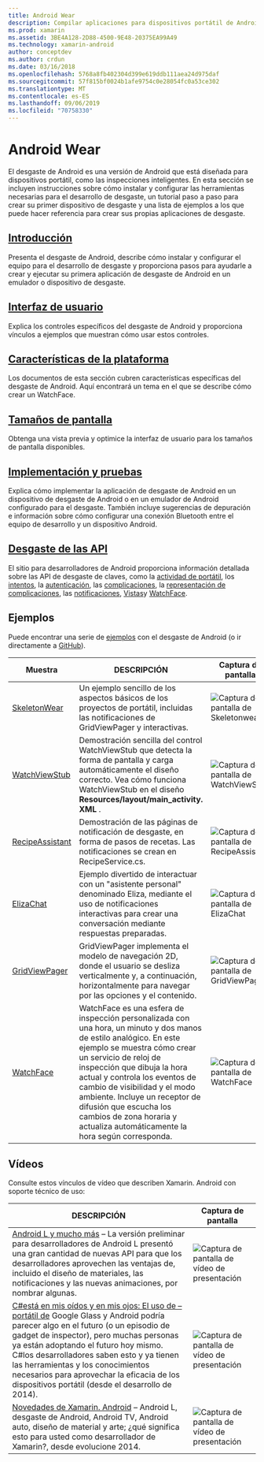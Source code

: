 ```yaml
---
title: Android Wear
description: Compilar aplicaciones para dispositivos portátil de Android.
ms.prod: xamarin
ms.assetid: 3BE4A128-2D88-4500-9E48-20375EA99A49
ms.technology: xamarin-android
author: conceptdev
ms.author: crdun
ms.date: 03/16/2018
ms.openlocfilehash: 5768a8fb402304d399e619ddb111aea24d975daf
ms.sourcegitcommit: 57f815bf0024b1afe9754c0e28054fc0a53ce302
ms.translationtype: MT
ms.contentlocale: es-ES
ms.lasthandoff: 09/06/2019
ms.locfileid: "70758330"
---
```

# <a name="android-wear"></a>Android Wear

El desgaste de Android es una versión de Android que está diseñada para dispositivos portátil, como las inspecciones inteligentes. En esta sección se incluyen instrucciones sobre cómo instalar y configurar las herramientas necesarias para el desarrollo de desgaste, un tutorial paso a paso para crear su primer dispositivo de desgaste y una lista de ejemplos a los que puede hacer referencia para crear sus propias aplicaciones de desgaste.

## <a name="getting-startedandroidwearget-startedindexmd"></a>[Introducción](~/android/wear/get-started/index.md)

Presenta el desgaste de Android, describe cómo instalar y configurar el equipo para el desarrollo de desgaste y proporciona pasos para ayudarle a crear y ejecutar su primera aplicación de desgaste de Android en un emulador o dispositivo de desgaste.

## <a name="user-interfaceandroidwearuser-interfaceindexmd"></a>[Interfaz de usuario](~/android/wear/user-interface/index.md)

Explica los controles específicos del desgaste de Android y proporciona vínculos a ejemplos que muestran cómo usar estos controles.

## <a name="platform-featuresandroidwearplatformindexmd"></a>[Características de la plataforma](~/android/wear/platform/index.md)

Los documentos de esta sección cubren características específicas del desgaste de Android. Aquí encontrará un tema en el que se describe cómo crear un WatchFace.

## <a name="screen-sizesandroidwearscreen-sizesmd"></a>[Tamaños de pantalla](~/android/wear/screen-sizes.md)

Obtenga una vista previa y optimice la interfaz de usuario para los tamaños de pantalla disponibles.

## <a name="deployment--testingandroidweardeploy-testindexmd"></a>[Implementación y pruebas](~/android/wear/deploy-test/index.md)

Explica cómo implementar la aplicación de desgaste de Android en un dispositivo de desgaste de Android o en un emulador de Android configurado para el desgaste. También incluye sugerencias de depuración e información sobre cómo configurar una conexión Bluetooth entre el equipo de desarrollo y un dispositivo Android.

## <a name="wear-apishttpsdeveloperandroidcomreferenceandroidsupportwearable"></a>[Desgaste de las API](https://developer.android.com/reference/android/support/wearable)

El sitio para desarrolladores de Android proporciona información detallada sobre las API de desgaste de claves, como la [actividad de portátil](https://developer.android.com/reference/android/support/wearable/activity/package-summary.html), los [intentos](https://developer.android.com/reference/com/google/android/wearable/intent/package-summary.html), la [autenticación](https://developer.android.com/reference/android/support/wearable/authentication/package-summary.html), las [complicaciones](https://developer.android.com/reference/android/support/wearable/complications/package-summary.html), la [representación de complicaciones](https://developer.android.com/reference/android/support/wearable/complications/rendering/package-summary.html), las [notificaciones](https://developer.android.com/reference/android/support/wearable/notifications/package-summary.html), [ Vistas](https://developer.android.com/reference/android/support/wearable/view/package-summary.html)y [WatchFace](https://developer.android.com/reference/android/support/wearable/watchface/package-summary.html).

## <a name="samples"></a>Ejemplos

Puede encontrar una serie de [ejemplos](https://docs.microsoft.com/samples/browse/?products=xamarin&term=Xamarin.Android+wear) con el desgaste de Android (o ir directamente a [GitHub](https://github.com/xamarin/monodroid-samples/tree/master/wear)).

|Muestra|DESCRIPCIÓN|Captura de pantalla|
|--- |--- |--- |
|[SkeletonWear](https://docs.microsoft.com/samples/xamarin/monodroid-samples/wear-skeletonwear)|Un ejemplo sencillo de los aspectos básicos de los proyectos de portátil, incluidas las notificaciones de GridViewPager y interactivas.|![Captura de pantalla de Skeletonwear](images/skeleton.png)|
|[WatchViewStub](https://docs.microsoft.com/samples/xamarin/monodroid-samples/wear-watchviewstub)|Demostración sencilla del control WatchViewStub que detecta la forma de pantalla y carga automáticamente el diseño correcto. Vea cómo funciona WatchViewStub en el diseño **Resources/layout/main_activity. XML** .|![Captura de pantalla de WatchViewStub](images/watchview.png)|
|[RecipeAssistant](https://docs.microsoft.com/samples/xamarin/monodroid-samples/wear-recipeassistant)|Demostración de las páginas de notificación de desgaste, en forma de pasos de recetas. Las notificaciones se crean en RecipeService.cs.|![Captura de pantalla de RecipeAssistant](images/recipeassist.png)|
|[ElizaChat](https://docs.microsoft.com/samples/xamarin/monodroid-samples/wear-elizachat)|Ejemplo divertido de interactuar con un "asistente personal" denominado Eliza, mediante el uso de notificaciones interactivas para crear una conversación mediante respuestas preparadas.|![Captura de pantalla de ElizaChat](images/eliza.png)|
|[GridViewPager](https://docs.microsoft.com/samples/xamarin/monodroid-samples/wear-gridviewpager)|GridViewPager implementa el modelo de navegación 2D, donde el usuario se desliza verticalmente y, a continuación, horizontalmente para navegar por las opciones y el contenido.|![Captura de pantalla de GridViewPager](images/gridviewpager.png)|
|[WatchFace](https://docs.microsoft.com/samples/xamarin/monodroid-samples/wear-watchface)|WatchFace es una esfera de inspección personalizada con una hora, un minuto y dos manos de estilo analógico. En este ejemplo se muestra cómo crear un servicio de reloj de inspección que dibuja la hora actual y controla los eventos de cambio de visibilidad y el modo ambiente. Incluye un receptor de difusión que escucha los cambios de zona horaria y actualiza automáticamente la hora según corresponda.|![Captura de pantalla de WatchFace](images/gridviewpager.png)|

## <a name="videos"></a>Vídeos

Consulte estos vínculos de vídeo que describen Xamarin. Android con soporte técnico de uso:

|DESCRIPCIÓN|Captura de pantalla|
|--- |--- |
|[Android L y mucho más](https://blog.xamarin.com/webinar-recording-android-l-and-so-much-more/) &ndash; La versión preliminar para desarrolladores de Android L presentó una gran cantidad de nuevas API para que los desarrolladores aprovechen las ventajas de, incluido el diseño de materiales, las notificaciones y las nuevas animaciones, por nombrar algunas.|![Captura de pantalla de vídeo de presentación](images/video-android-l.png)|
|[C#está en mis oídos y en mis ojos: El uso de &ndash; portátil de](https://www.youtube.com/watch?v=80H8tXByZQc) Google Glass y Android podría parecer algo en el futuro (o un episodio de gadget de inspector), pero muchas personas ya están adoptando el futuro hoy mismo. C#los desarrolladores saben esto y ya tienen las herramientas y los conocimientos necesarios para aprovechar la eficacia de los dispositivos portátil (desde el desarrollo de 2014).|![Captura de pantalla de vídeo de presentación](images/video-eyes-ears.png)|
|[Novedades de Xamarin. Android](https://www.youtube.com/watch?v=Gpqc2XZIQfU) &ndash; Android L, desgaste de Android, Android TV, Android auto, diseño de material y arte; ¿qué significa esto para usted como desarrollador de Xamarin?, desde evolucione 2014.|![Captura de pantalla de vídeo de presentación](Images/video-whats-new.png)|

<!--

March 18
https://blog.xamarin.com/android-wear/

August 14
https://blog.xamarin.com/android-l-developer-preview-android-wear-support/

August 27
https://blog.xamarin.com/tips-for-your-first-android-wear-app/

Watch Face
https://github.com/Redth/Xamarin.Wear.WatchFace
-->
